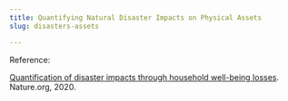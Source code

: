 ```yaml
---
title: Quantifying Natural Disaster Impacts on Physical Assets
slug: disasters-assets

---
```

Reference:

[Quantification of disaster impacts through household well-being losses](https://www.nature.com/articles/s41893-020-0508-7). Nature.org, 2020.